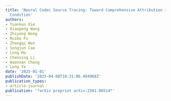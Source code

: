 ```yaml
---
title: 'Neural Codec Source Tracing: Toward Comprehensive Attribution in Open-Set
  Condition'
authors:
- Yuankun Xie
- Xiaopeng Wang
- Zhiyong Wang
- Ruibo Fu
- Zhengqi Wen
- Songjun Cao
- Long Ma
- Chenxing Li
- Haonnan Cheng
- Long Ye
date: '2025-01-01'
publishDate: '2025-04-08T18:31:06.404968Z'
publication_types:
- article-journal
publication: '*arXiv preprint arXiv:2501.06514*'
---
```

